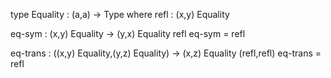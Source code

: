 type Equality : (a,a) -> Type where
  refl : (x,y) Equality
  
eq-sym : (x,y) Equality -> (y,x) Equality
refl eq-sym = refl
  
eq-trans : ((x,y) Equality,(y,z) Equality) -> (x,z) Equality
(refl,refl) eq-trans = refl
